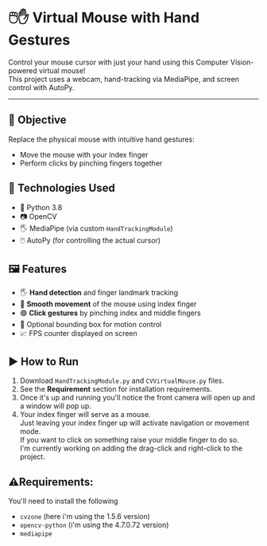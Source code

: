 # 🖱️✋ Virtual Mouse with Hand Gestures

Control your mouse cursor with just your hand using this Computer Vision-powered virtual mouse!  
This project uses a webcam, hand-tracking via MediaPipe, and screen control with AutoPy.

---

## 🎯 Objective

Replace the physical mouse with intuitive hand gestures:
- Move the mouse with your index finger
- Perform clicks by pinching fingers together

## 🧰 Technologies Used

- 🐍 Python 3.8
- 📷 OpenCV
- 🖐️ MediaPipe (via custom `HandTrackingModule`)
- 🖱️ AutoPy (for controlling the actual cursor)

## 🖼️ Features

- 🖐️ **Hand detection** and finger landmark tracking
- 🎯 **Smooth movement** of the mouse using index finger
- 🟢 **Click gestures** by pinching index and middle fingers
- 🧭 Optional bounding box for motion control
- 📈 FPS counter displayed on screen

## ▶️ How to Run

1. Download `HandTrackingModule.py` and `CVVirtualMouse.py` files.
2. See the **Requirement** section for installation requirements.
3. Once it's up and running you'll notice the front camera will open up and a window will pop up.
4. Your index finger will serve as a mouse. 
   <br> Just leaving your index finger up will activate navigation or movement mode.
   <br> If you want to click on something raise your middle finger to do so.
   <br> I'm currently working on adding the drag-click and right-click to the project.

## ⚠️Requirements: 
You'll need to install the following
- `cvzone` (here i'm using the 1.5.6 version)
- `opencv-python` (i'm using the 4.7.0.72 version)
- `mediapipe`
